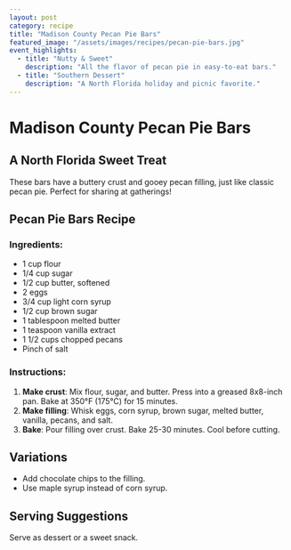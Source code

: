 ```yaml
---
layout: post
category: recipe
title: "Madison County Pecan Pie Bars"
featured_image: "/assets/images/recipes/pecan-pie-bars.jpg"
event_highlights:
  - title: "Nutty & Sweet"
    description: "All the flavor of pecan pie in easy-to-eat bars."
  - title: "Southern Dessert"
    description: "A North Florida holiday and picnic favorite."
---
```


# Madison County Pecan Pie Bars

## A North Florida Sweet Treat

These bars have a buttery crust and gooey pecan filling, just like classic pecan pie. Perfect for sharing at gatherings!

## Pecan Pie Bars Recipe

### Ingredients:
- 1 cup flour
- 1/4 cup sugar
- 1/2 cup butter, softened
- 2 eggs
- 3/4 cup light corn syrup
- 1/2 cup brown sugar
- 1 tablespoon melted butter
- 1 teaspoon vanilla extract
- 1 1/2 cups chopped pecans
- Pinch of salt

### Instructions:

1. **Make crust**: Mix flour, sugar, and butter. Press into a greased 8x8-inch pan. Bake at 350°F (175°C) for 15 minutes.
2. **Make filling**: Whisk eggs, corn syrup, brown sugar, melted butter, vanilla, pecans, and salt.
3. **Bake**: Pour filling over crust. Bake 25-30 minutes. Cool before cutting.

## Variations
- Add chocolate chips to the filling.
- Use maple syrup instead of corn syrup.

## Serving Suggestions
Serve as dessert or a sweet snack.
